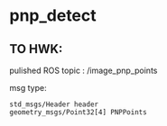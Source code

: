 # pnp_detect

## TO HWK:
pulished ROS topic : /image_pnp_points

msg type:

```
std_msgs/Header header
geometry_msgs/Point32[4] PNPPoints
```
